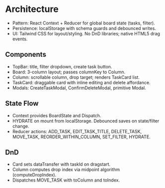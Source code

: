 # Architecture

- Pattern: React Context + Reducer for global board state (tasks, filter).
- Persistence: localStorage with schema guards and debounced writes.
- UI: Tailwind CSS for layout/styling. No DnD libraries; native HTML5 drag events.

## Components
- TopBar: title, filter dropdown, create task button.
- Board: 3-column layout; passes columnKey to Column.
- Column: scrollable column, drop target; renders TaskCard list.
- TaskCard: draggable card with inline editing and delete affordance.
- Modals: CreateTaskModal, ConfirmDeleteModal, primitive Modal.

## State Flow
- Context provides BoardState and Dispatch<BoardAction>.
- HYDRATE on mount from localStorage. Debounced saves on state/filter change.
- Reducer actions: ADD_TASK, EDIT_TASK_TITLE, DELETE_TASK, MOVE_TASK, REORDER_WITHIN_COLUMN, SET_FILTER, HYDRATE.

## DnD
- Card sets dataTransfer with taskId on dragstart.
- Column computes drop index via midpoint algorithm (computeDropIndex).
- Dispatches MOVE_TASK with toColumn and toIndex.
